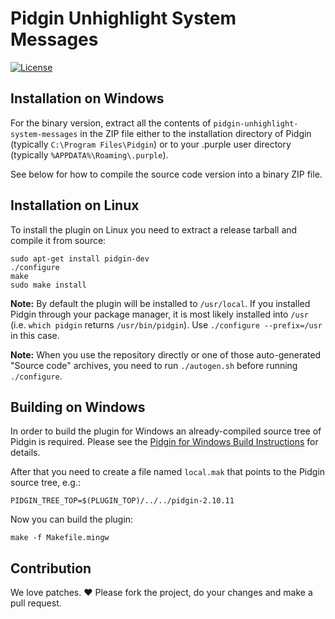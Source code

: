 # Pidgin Unhighlight System Messages

[![License](https://img.shields.io/badge/License-GPLv2-blue.svg?style=flat)](COPYING)

## Installation on Windows
For the binary version, extract all the contents of
`pidgin-unhighlight-system-messages` in the ZIP file either to the installation
directory of Pidgin (typically `C:\Program Files\Pidgin`) or to your .purple
user directory (typically `%APPDATA%\Roaming\.purple`).

See below for how to compile the source code version into a binary ZIP file.


## Installation on Linux
To install the plugin on Linux you need to extract a release tarball and
compile it from source:

    sudo apt-get install pidgin-dev
    ./configure
    make
    sudo make install

**Note:** By default the plugin will be installed to `/usr/local`.  If you
installed Pidgin through your package manager, it is most likely installed into
`/usr` (i.e. `which pidgin` returns `/usr/bin/pidgin`). Use
`./configure --prefix=/usr` in this case.

**Note:** When you use the repository directly or one of those auto-generated
"Source code" archives, you need to run `./autogen.sh` before running
`./configure`.


## Building on Windows
In order to build the plugin for Windows an already-compiled source tree of
Pidgin is required. Please see the [Pidgin for Windows Build
Instructions](https://developer.pidgin.im/wiki/BuildingWinPidgin) for details.

After that you need to create a file named `local.mak` that points to the
Pidgin source tree, e.g.:

    PIDGIN_TREE_TOP=$(PLUGIN_TOP)/../../pidgin-2.10.11

Now you can build the plugin:

    make -f Makefile.mingw


## Contribution
We love patches. :heart: Please fork the project, do your changes and make a
pull request.
